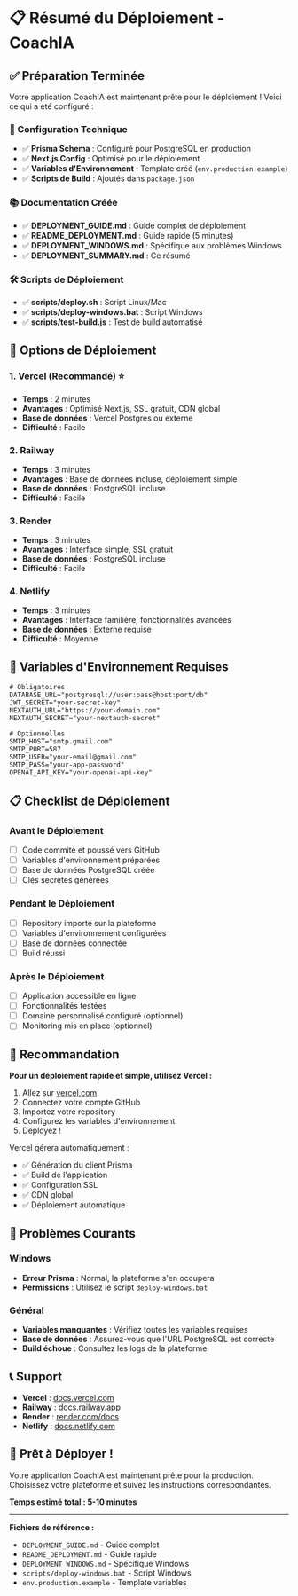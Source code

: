 # 📋 Résumé du Déploiement - CoachIA

## ✅ Préparation Terminée

Votre application CoachIA est maintenant prête pour le déploiement ! Voici ce qui a été configuré :

### 🔧 Configuration Technique
- ✅ **Prisma Schema** : Configuré pour PostgreSQL en production
- ✅ **Next.js Config** : Optimisé pour le déploiement
- ✅ **Variables d'Environnement** : Template créé (`env.production.example`)
- ✅ **Scripts de Build** : Ajoutés dans `package.json`

### 📚 Documentation Créée
- ✅ **DEPLOYMENT_GUIDE.md** : Guide complet de déploiement
- ✅ **README_DEPLOYMENT.md** : Guide rapide (5 minutes)
- ✅ **DEPLOYMENT_WINDOWS.md** : Spécifique aux problèmes Windows
- ✅ **DEPLOYMENT_SUMMARY.md** : Ce résumé

### 🛠️ Scripts de Déploiement
- ✅ **scripts/deploy.sh** : Script Linux/Mac
- ✅ **scripts/deploy-windows.bat** : Script Windows
- ✅ **scripts/test-build.js** : Test de build automatisé

## 🚀 Options de Déploiement

### 1. **Vercel** (Recommandé) ⭐
- **Temps** : 2 minutes
- **Avantages** : Optimisé Next.js, SSL gratuit, CDN global
- **Base de données** : Vercel Postgres ou externe
- **Difficulté** : Facile

### 2. **Railway**
- **Temps** : 3 minutes
- **Avantages** : Base de données incluse, déploiement simple
- **Base de données** : PostgreSQL incluse
- **Difficulté** : Facile

### 3. **Render**
- **Temps** : 3 minutes
- **Avantages** : Interface simple, SSL gratuit
- **Base de données** : PostgreSQL incluse
- **Difficulté** : Facile

### 4. **Netlify**
- **Temps** : 3 minutes
- **Avantages** : Interface familière, fonctionnalités avancées
- **Base de données** : Externe requise
- **Difficulté** : Moyenne

## 🔑 Variables d'Environnement Requises

```env
# Obligatoires
DATABASE_URL="postgresql://user:pass@host:port/db"
JWT_SECRET="your-secret-key"
NEXTAUTH_URL="https://your-domain.com"
NEXTAUTH_SECRET="your-nextauth-secret"

# Optionnelles
SMTP_HOST="smtp.gmail.com"
SMTP_PORT=587
SMTP_USER="your-email@gmail.com"
SMTP_PASS="your-app-password"
OPENAI_API_KEY="your-openai-api-key"
```

## 📋 Checklist de Déploiement

### Avant le Déploiement
- [ ] Code commité et poussé vers GitHub
- [ ] Variables d'environnement préparées
- [ ] Base de données PostgreSQL créée
- [ ] Clés secrètes générées

### Pendant le Déploiement
- [ ] Repository importé sur la plateforme
- [ ] Variables d'environnement configurées
- [ ] Base de données connectée
- [ ] Build réussi

### Après le Déploiement
- [ ] Application accessible en ligne
- [ ] Fonctionnalités testées
- [ ] Domaine personnalisé configuré (optionnel)
- [ ] Monitoring mis en place (optionnel)

## 🎯 Recommandation

**Pour un déploiement rapide et simple, utilisez Vercel :**

1. Allez sur [vercel.com](https://vercel.com)
2. Connectez votre compte GitHub
3. Importez votre repository
4. Configurez les variables d'environnement
5. Déployez !

Vercel gérera automatiquement :
- ✅ Génération du client Prisma
- ✅ Build de l'application
- ✅ Configuration SSL
- ✅ CDN global
- ✅ Déploiement automatique

## 🚨 Problèmes Courants

### Windows
- **Erreur Prisma** : Normal, la plateforme s'en occupera
- **Permissions** : Utilisez le script `deploy-windows.bat`

### Général
- **Variables manquantes** : Vérifiez toutes les variables requises
- **Base de données** : Assurez-vous que l'URL PostgreSQL est correcte
- **Build échoue** : Consultez les logs de la plateforme

## 📞 Support

- **Vercel** : [docs.vercel.com](https://docs.vercel.com)
- **Railway** : [docs.railway.app](https://docs.railway.app)
- **Render** : [render.com/docs](https://render.com/docs)
- **Netlify** : [docs.netlify.com](https://docs.netlify.com)

## 🎉 Prêt à Déployer !

Votre application CoachIA est maintenant prête pour la production. Choisissez votre plateforme et suivez les instructions correspondantes.

**Temps estimé total : 5-10 minutes**

---

**Fichiers de référence :**
- `DEPLOYMENT_GUIDE.md` - Guide complet
- `README_DEPLOYMENT.md` - Guide rapide
- `DEPLOYMENT_WINDOWS.md` - Spécifique Windows
- `scripts/deploy-windows.bat` - Script Windows
- `env.production.example` - Template variables 